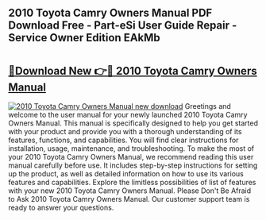 ## 2010 Toyota Camry Owners Manual PDF Download Free - Part-eSi User Guide Repair - Service Owner Edition EAkMb

# <h2><a href="http://bc34500.oget.top/?id=2010+Toyota+Camry+Owners+Manual">🔗Download New 👉🔴 2010 Toyota Camry Owners Manual</a></h2>

[![2010 Toyota Camry Owners Manual new download](https://i.imgur.com/5g1atiW.png)](http://bc34500.oget.top/?id=2010+Toyota+Camry+Owners+Manual)
Greetings and welcome to the user manual for your newly launched 2010 Toyota Camry Owners Manual. This manual is specifically designed to help you get started with your product and provide you with a thorough understanding of its features, functions, and capabilities. You will find clear instructions for installation, usage, maintenance, and troubleshooting. To make the most of your 2010 Toyota Camry Owners Manual, we recommend reading this user manual carefully before use. It includes step-by-step instructions for setting up the product, as well as detailed information on how to use its various features and capabilities. Explore the limitless possibilities of list of features with your new 2010 Toyota Camry Owners Manual. Please Don't Be Afraid to Ask 2010 Toyota Camry Owners Manual. Our customer support team is ready to answer your questions.
